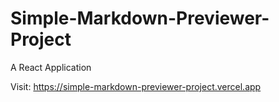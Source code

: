 # Simple-Markdown-Previewer-Project
A React Application

Visit: https://simple-markdown-previewer-project.vercel.app
